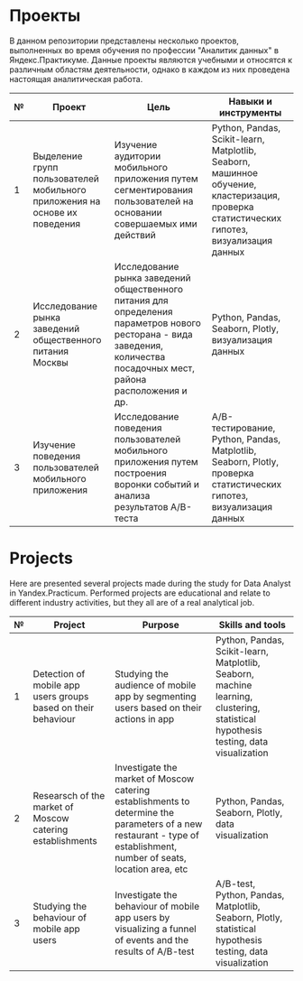 # Проекты
В данном репозитории представлены несколько проектов, выполненных во время обучения по профессии "Аналитик данных" в Яндекс.Практикуме. Данные проекты являются учебными и относятся к различным областям деятельности, однако в каждом из них проведена настоящая аналитическая работа.

|№| Проект | Цель | Навыки и инструменты |
|-| ------ | ------ | ------ |
|1|Выделение групп пользователей мобильного приложения на основе их поведения|Изучение аудитории мобильного приложения путем сегментирования пользователей на основании совершаемых ими действий|Python, Pandas, Scikit-learn, Matplotlib, Seaborn, машинное обучение, кластеризация, проверка статистических гипотез, визуализация данных
|2|Исследование рынка заведений общественного питания Москвы|Исследование рынка заведений общественного питания для определения параметров нового ресторана - вида заведения, количества посадочных мест, района расположения и др.|Python, Pandas, Seaborn, Plotly, визуализация данных
|3|Изучение поведения пользователей мобильного приложения|Исследование поведения пользователей мобильного приложения путем построения воронки событий и анализа результатов А/В-теста|A/B-тестирование, Python, Pandas, Matplotlib, Seaborn, Plotly, проверка статистических гипотез, визуализация данных

# Projects
Here are presented several projects made during the study for Data Analyst in Yandex.Practicum. Performed projects are educational and relate to different industry activities, but they all are of a real analytical job.

|№| Project | Purpose | Skills and tools |
|-| ------ | ------ | ------ |
|1|Detection of mobile app users groups based on their behaviour|Studying the audience of mobile app by segmenting users based on their actions in app|Python, Pandas, Scikit-learn, Matplotlib, Seaborn, machine learning, clustering, statistical hypothesis testing, data visualization
|2|Researsch of the market of Moscow catering establishments|Investigate the market of Moscow catering establishments to determine the parameters of a new restaurant - type of establishment, number of seats, location area, etc|Python, Pandas, Seaborn, Plotly, data visualization
|3|Studying the behaviour of mobile app users|Investigate the behaviour of mobile app users by visualizing a funnel of events and the results of A/B-test|A/B-test, Python, Pandas, Matplotlib, Seaborn, Plotly, statistical hypothesis testing, data visualization